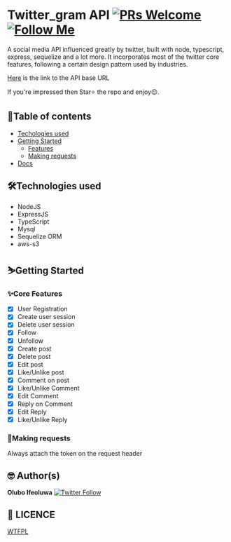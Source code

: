 # Twitter_gram API [![PRs Welcome](https://img.shields.io/badge/PRs-welcome-brightgreen.svg?style=flat-square)](http://makeapullrequest.com) [![Follow Me](https://img.shields.io/twitter/follow/IfeoluwaOlubo?style=social)](https://twitter.com/IfeoluwaOlubo)

A social media API influenced greatly by twitter, built with node, typescript, express, sequelize and a lot more. It incorporates most of the twitter core features, following a certain design pattern used by industries.

[Here](https://ohsocial.herokuapp.com/) is the link to the API base URL

If you're impressed then Star⭐ the repo and enjoy😉.

## 📖Table of contents

- [Techologies used](#technologies)
- [Getting Started](#getting-started)
  - [Features](#features)
  - [Making requests](#making-requests)
- [Docs](https://documenter.getpostman.com/view/11680593/TzXtJfzY)

## 🛠️Technologies used

- NodeJS
- ExpressJS
- TypeScript
- Mysql
- Sequelize ORM
- aws-s3

## ⛷️Getting Started

### ✨Core Features

- [x] User Registration
- [x] Create user session
- [x] Delete user session
- [x] Follow
- [x] Unfollow
- [x] Create post
- [x] Delete post
- [x] Edit post
- [x] Like/Unlike post
- [x] Comment on post
- [x] Like/Unlike Comment
- [x] Edit Comment
- [x] Reply on Comment
- [x] Edit Reply
- [x] Like/Unlike Reply

### 📮Making requests

Always attach the token on the request header

## 🤓 Author(s)

**Olubo Ifeoluwa** [![Twitter Follow](https://img.shields.io/twitter/follow/IfeoluwaOlubo?style=social)](https://twitter.com/IfeoluwaOlubo)

## 🔖 LICENCE

[WTFPL](http://www.wtfpl.net/about/)
